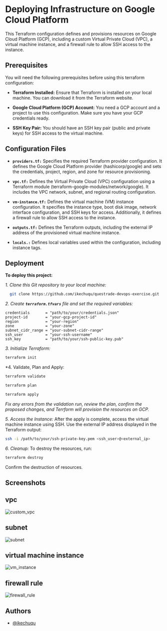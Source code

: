 
# Deploying Infrastructure on Google Cloud Platform

This Terraform configuration defines and provisions resources on Google Cloud Platform (GCP), including a custom Virtual Private Cloud (VPC), a virtual machine instance, and a firewall rule to allow SSH access to the instance.

## Prerequisites

You will need the following prerequisites before using this terraform configuration:

- **Terraform Installed:** Ensure that Terraform is installed on your local machine. You can download it from the Terraform website.

- **Google Cloud Platform (GCP) Account:** You need a GCP account and a project to use this configuration. Make sure you have your GCP credentials ready.

- **SSH Key Pair:** You should have an SSH key pair (public and private keys) for SSH access to the virtual machine.
## Configuration Files

- **`providers.tf:`** Specifies the required Terraform provider configuration. It defines the Google Cloud Platform provider (hashicorp/google) and sets the credentials, project, region, and zone for resource provisioning.

- **`vpc.tf:`** Defines the Virtual Private Cloud (VPC) configuration using a Terraform module (terraform-google-modules/network/google). It includes the VPC network, subnet, and regional routing configuration.

- **`vm-instance.tf:`** Defines the virtual machine (VM) instance configuration. It specifies the instance type, boot disk image, network interface configuration, and SSH keys for access. Additionally, it defines a firewall rule to allow SSH access to the instance.

- **`outputs.tf:`** Defines the Terraform outputs, including the external IP address of the provisioned virtual machine instance.

- **`locals.:`** Defines local variables used within the configuration, including instance tags.
## Deployment

**To deploy this project:**

*1. Clone this Git repository to your local machine:*
```bash
  git clone https://github.com/ikechuqu/questrade-devops-exercise.git
```

*2. Create **`terraform.tfvars`** file and set the required variables:*
```hcl
credentials       = "path/to/your/credentials.json"
project-id        = "your-gcp-project-id"
region            = "your-region"
zone              = "your-zone"
subnet_cidr_range = "your-subnet-cidr-range"
ssh_user          = "your-ssh-username"
ssh_key           = "path/to/your/ssh-public-key.pub"
```
*3. Initialize Terraform:*
```bash
terraform init
```

*4. Validate, Plan and Apply:
```bash
terraform validate

terraform plan

terraform apply
```
*Fix any errors from the validation run, review the plan, confirm the proposed changes, and Terrform will provision the resources on GCP.*

*5. Access the Instance:*
After the apply is complete, access the virtual machine instance using SSH. Use the external IP address displayed in the Terraform output:
```bash
ssh -i /path/to/your/ssh-private-key.pem <ssh_user>@<external_ip>
```

*6. Cleanup:*
To destroy the resources, run:
```bash
terraform destroy
```
Confirm the destruction of resources.
## Screenshots

## vpc
![custom_vpc](https://github.com/ikechuqu/questrade-devops-exercise/assets/28604664/7ad2ba6d-6fd3-4c86-b3d9-ab2882dbd7a9)

## subnet
![subnet](https://github.com/ikechuqu/questrade-devops-exercise/assets/28604664/93e384a7-0db7-4c86-b375-372a3b17205c)

## virtual machine instance
![vm_instance](https://github.com/ikechuqu/questrade-devops-exercise/assets/28604664/13635c1b-591b-453e-9d8f-855c9702338b)

## firewall rule
![firewall_rule](https://github.com/ikechuqu/questrade-devops-exercise/assets/28604664/67ed867a-35d3-4767-9e9c-3af20aa55dfb)

## Authors

- [@ikechuqu](https://github.com/ikechuqu)

